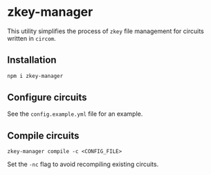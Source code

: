 # zkey-manager

This utility simplifies the process of `zkey` file management for circuits
written in `circom`.

## Installation

```bash
npm i zkey-manager
```

## Configure circuits

See the `config.example.yml` file for an example.

## Compile circuits

```
zkey-manager compile -c <CONFIG_FILE>
```

Set the `-nc` flag to avoid recompiling existing circuits.
